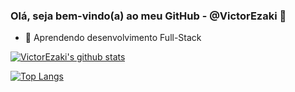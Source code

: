 ### Olá, seja bem-vindo(a) ao meu GitHub - @VictorEzaki 👋
- 🌱 Aprendendo desenvolvimento Full-Stack

[![VictorEzaki's github stats](https://github-readme-stats.vercel.app/api?username=VictorEzaki&show_icons=true&&theme=radical&hide=["contribs","issues"])](https://github.com/VictorEzaki)

[![Top Langs](https://github-readme-stats-git-masterrstaa-rickstaa.vercel.app/api/top-langs/?username=VictorEzaki&show_icons=true&theme=radical)](https://github.com/anuraghazra/github-readme-stats)
